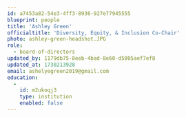 ```yaml
---
id: a7453a82-54e3-4ff3-8936-927e77945555
blueprint: people
title: 'Ashley Green'
officialtitle: 'Diversity, Equity, & Inclusion Co-Chair'
photo: ashley-green-headshot.JPG
role:
  - board-of-directors
updated_by: 1179db75-8eeb-4bad-8e60-d5005aef7ef8
updated_at: 1730213928
email: ashelyegreen2019@gmail.com
education:
  -
    id: m2ukoqj3
    type: institution
    enabled: false
---
```


